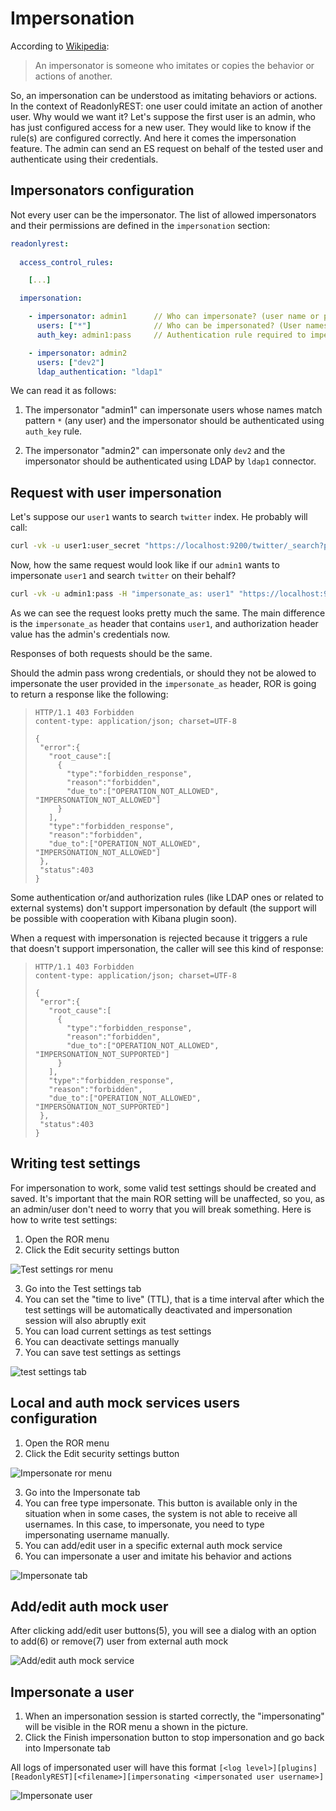 # Impersonation 

According to [Wikipedia](https://en.wikipedia.org/wiki/Impersonator):

> An impersonator is someone who imitates or copies the behavior or actions of another.

So, an impersonation can be understood as imitating behaviors or actions.
In the context of ReadonlyREST: one user could imitate an action 
of another user. Why would we want it? Let's suppose the first user is 
an admin, who has just configured access for a new user. They would like 
to know if the rule(s) are configured correctly. And here it comes the impersonation feature. The admin can send an ES request on behalf of the 
tested user and authenticate using their credentials. 

## Impersonators configuration

Not every user can be the impersonator. The list of allowed impersonators and their permissions are defined in the `impersonation` section:

```yaml
readonlyrest:
  
  access_control_rules:

    [...]

  impersonation:

    - impersonator: admin1      // Who can impersonate? (user name or pattern)
      users: ["*"]              // Who can be impersonated? (User names or patterns)
      auth_key: admin1:pass     // Authentication rule required to impersonate (any authentication rule can be used here)

    - impersonator: admin2
      users: ["dev2"]
      ldap_authentication: "ldap1"
```

We can read it as follows:

1. The impersonator "admin1" can impersonate users whose names match pattern `*` (any user) and the impersonator should be authenticated using `auth_key` rule.

2. The impersonator "admin2" can impersonate only `dev2` and the impersonator should be authenticated using LDAP by `ldap1` connector.

## Request with user impersonation

Let's suppose our `user1` wants to search `twitter` index. He probably will call:

```bash
curl -vk -u user1:user_secret "https://localhost:9200/twitter/_search?pretty"
```

Now, how the same request would look like if our `admin1` wants to impersonate `user1` and search `twitter` on their behalf?

```bash
curl -vk -u admin1:pass -H "impersonate_as: user1" "https://localhost:9200/twitter/_search?pretty"
```

As we can see the request looks pretty much the same. The main difference is the `impersonate_as` header that contains `user1`, and authorization header value has the admin's credentials now. 

Responses of both requests should be the same.

Should the admin pass wrong credentials, or should they not be alowed to impersonate the user provided in the `impersonate_as` header, 
ROR is going to return a response like the following:

> ```text
> HTTP/1.1 403 Forbidden
> content-type: application/json; charset=UTF-8
> 
>{
>  "error":{
>    "root_cause":[
>      {
>        "type":"forbidden_response",
>        "reason":"forbidden",
>        "due_to":["OPERATION_NOT_ALLOWED", "IMPERSONATION_NOT_ALLOWED"]
>      }
>    ],
>    "type":"forbidden_response",
>    "reason":"forbidden",
>    "due_to":["OPERATION_NOT_ALLOWED", "IMPERSONATION_NOT_ALLOWED"]
>  },
>  "status":403
>}
>```

Some authentication or/and authorization rules (like LDAP ones or related to external systems) don't support impersonation by default (the support will be possible with cooperation with Kibana plugin soon). 

When a request with impersonation is rejected because it triggers a rule that doesn't support impersonation, the caller will see this kind of response:

> ```text
> HTTP/1.1 403 Forbidden
> content-type: application/json; charset=UTF-8
> 
>{
>  "error":{
>    "root_cause":[
>      {
>        "type":"forbidden_response",
>        "reason":"forbidden",
>        "due_to":["OPERATION_NOT_ALLOWED", "IMPERSONATION_NOT_SUPPORTED"]
>      }
>    ],
>    "type":"forbidden_response",
>    "reason":"forbidden",
>    "due_to":["OPERATION_NOT_ALLOWED", "IMPERSONATION_NOT_SUPPORTED"]
>  },
>  "status":403
>}
>```

## Writing test settings

For impersonation to work, some valid test settings should be created and saved. It's important that the main ROR setting will be unaffected, so you, as an admin/user don't need to worry that you will break something. Here is how to write test settings:

1. Open the ROR menu
2. Click the Edit security settings button

![Test settings ror menu](<../.gitbook/assets/test_settings_ror_menu.png>)

3. Go into the Test settings tab
4. You can set the "time to live" (TTL), that is a time interval after which the test settings will be automatically deactivated and impersonation session will also abruptly exit
5. You can load current settings as test settings
6. You can deactivate settings manually
7. You can save test settings as settings

![test settings tab](<../.gitbook/assets/test_settings_tab.png>)

## Local and auth mock services users configuration

1. Open the ROR menu
2. Click the Edit security settings button

![Impersonate ror menu](<../.gitbook/assets/test_settings_ror_menu.png>)

3. Go into the Impersonate tab
4. You can free type impersonate. This button is available only in the situation when in some cases, the system is not able to receive all usernames. In this case, to impersonate, you need to type impersonating username manually.
5. You can add/edit user in a specific external auth mock service
6. You can impersonate a user and imitate his behavior and actions

![Impersonate tab](<../.gitbook/assets/impersonate_tab.png>)

## Add/edit auth mock user

After clicking add/edit user buttons(5), you will see a dialog with an option to add(6) or remove(7) user from external auth mock

![Add/edit auth mock service](<../.gitbook/assets/add_edit_auth_mock_service.png>)


## Impersonate a user

1. When an impersonation session is started correctly, the "impersonating" will be visible in the ROR menu a shown in the picture.
2. Click the Finish impersonation button to stop impersonation and go back into Impersonate tab

All logs of impersonated user will have this format `[<log level>][plugins][ReadonlyREST][<filename>][impersonating <impersonated user username>]`

![Impersonate user](<../.gitbook/assets/impersonate_impersonated_menu.png>)